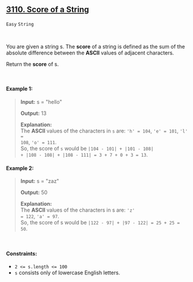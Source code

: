 ## [3110. Score of a String](https://leetcode.com/problems/score-of-a-string/description/)

<code>Easy</code> <code>String</code>

<br>

You are given a string s. The __score__ of a string is defined as the sum of the absolute difference between the __ASCII__ values of adjacent characters.

Return the __score__ of s.

<br>

#### Example 1:

> __Input:__ s = "hello"  
>   
> __Output:__ 13  
>   
> __Explanation:__  
> The __ASCII__ values of the characters in <code>s</code> are: <code>'h' = 104</code>, <code>'e' = 101</code>, <code>'l' = 108</code>, <code>'o' = 111</code>.  
> So, the score of <code>s</code> would be <code>|104 - 101| + |101 - 108| + |108 - 108| + |108 - 111| = 3 + 7 + 0 + 3 = 13</code>.    

#### Example 2:

> __Input:__ s = "zaz"  
>   
> __Output:__ 50  
>   
> __Explanation:__  
> The __ASCII__ values of the characters in s are: <code>'z' = 122</code>, <code>'a' = 97</code>.  
> So, the score of s would be <code>|122 - 97| + |97 - 122| = 25 + 25 = 50</code>.  

<br>

#### Constraints:

- <code>2 <= s.length <= 100</code>
- <code>s</code> consists only of lowercase English letters.
